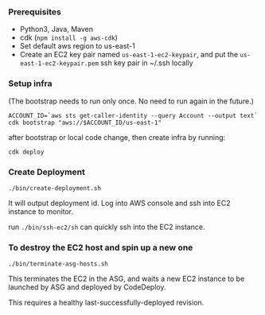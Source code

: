 ### Prerequisites
* Python3, Java, Maven
* cdk (`npm install -g aws-cdk`)
* Set default aws region to us-east-1
* Create an EC2 key pair named `us-east-1-ec2-keypair`, and put the `us-east-1-ec2-keypair.pem` ssh key pair in ~/.ssh locally

### Setup infra
(The bootstrap needs to run only once. No need to run again in the future.)
```
ACCOUNT_ID=`aws sts get-caller-identity --query Account --output text`
cdk bootstrap "aws://$ACCOUNT_ID/us-east-1"
```
after bootstrap or local code change, then create infra by running:
```
cdk deploy
```

### Create Deployment
```
./bin/create-deployment.sh
```

It will output deployment id. Log into AWS console and ssh into EC2 instance to monitor.

run `./bin/ssh-ec2/sh` can quickly ssh into the EC2 instance.

### To destroy the EC2 host and spin up a new one

```
./bin/terminate-asg-hosts.sh
```

This terminates the EC2 in the ASG, and waits a new EC2 instance to be launched by ASG and deployed by CodeDeploy. 

This requires a healthy last-successfully-deployed revision.